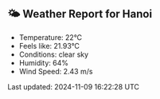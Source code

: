 <!-- WEATHER-START -->
## 🌤 Weather Report for Hanoi

- Temperature: 22°C
- Feels like: 21.93°C
- Conditions: clear sky
- Humidity: 64%
- Wind Speed: 2.43 m/s

Last updated: 2024-11-09 16:22:28 UTC
<!-- WEATHER-END -->
